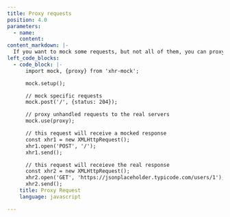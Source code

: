 ```yaml
---
title: Proxy requests
position: 4.0
parameters:
  - name:
    content:
content_markdown: |-
  If you want to mock some requests, but not all of them, you can proxy unhandled requests to a real server.
left_code_blocks:
  - code_block: |-
      import mock, {proxy} from 'xhr-mock';

      mock.setup();

      // mock specific requests
      mock.post('/', {status: 204});

      // proxy unhandled requests to the real servers
      mock.use(proxy);

      // this request will receive a mocked response
      const xhr1 = new XMLHttpRequest();
      xhr1.open('POST', '/');
      xhr1.send();

      // this request will receieve the real response
      const xhr2 = new XMLHttpRequest();
      xhr2.open('GET', 'https://jsonplaceholder.typicode.com/users/1');
      xhr2.send();
    title: Proxy Request
    language: javascript

---
```

